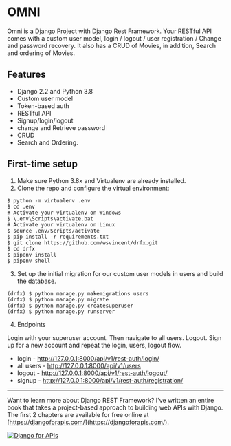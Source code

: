 # OMNI

Omni is a Django Project with Django Rest Framework. Your RESTful API comes with a custom user model, login / logout / user registration / Change and password recovery. It also has a CRUD of Movies, in addition, Search and ordering of Movies.

## Features

- Django 2.2 and Python 3.8
- Custom user model
- Token-based auth
- RESTful API
- Signup/login/logout
- change and Retrieve password
- CRUD
- Search and Ordering.

## First-time setup

1.  Make sure Python 3.8x and Virtualenv are already installed.
2.  Clone the repo and configure the virtual environment:

```
$ python -m virtualenv .env
$ cd .env
# Activate your virtualenv on Windows
$ \.env\Scripts\activate.bat
# Activate your virtualenv on Linux
$ source .env/Scripts/activate
$ pip install -r requirements.txt
$ git clone https://github.com/wsvincent/drfx.git
$ cd drfx
$ pipenv install
$ pipenv shell
```

3.  Set up the initial migration for our custom user models in users and build the database.

```
(drfx) $ python manage.py makemigrations users
(drfx) $ python manage.py migrate
(drfx) $ python manage.py createsuperuser
(drfx) $ python manage.py runserver
```

4.  Endpoints

Login with your superuser account. Then navigate to all users. Logout. Sign up for a new account and repeat the login, users, logout flow.

- login - http://127.0.0.1:8000/api/v1/rest-auth/login/
- all users - http://127.0.0.1:8000/api/v1/users
- logout - http://127.0.0.1:8000/api/v1/rest-auth/logout/
- signup - http://127.0.0.1:8000/api/v1/rest-auth/registration/

---

Want to learn more about Django REST Framework? I've written an entire book that takes a project-based approach to building web APIs with Django. The first 2 chapters are available for free online at [https://djangoforapis.com/](https://djangoforapis.com/).

[![Django for APIs](https://wsvincent.com/assets/images/djangoforapis_cover_300.jpeg)](https://djangoforapis.com)
